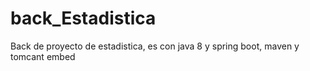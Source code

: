 # back_Estadistica
Back de proyecto de estadistica, es con java 8 y spring boot, maven y tomcant embed
